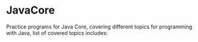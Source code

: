 # JavaCore

Practice programs for Java Core, covering different topics for programming with Java, list of covered topics includes:
